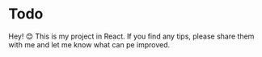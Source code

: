 # Todo

Hey! 😊 This is my  project in React. If you find any tips, please share them with me and let me know what can pe improved.
